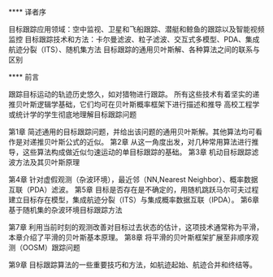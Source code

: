 **** 译者序  

目标跟踪应用领域：空中监视、卫星和飞船跟踪、潜艇和鲸鱼的跟踪以及智能视频监控
目标跟踪技术和方法：卡尔曼滤波、粒子滤波、交互式多模型、PDA、集成航迹分裂（ITS）、随机集方法
目标跟踪的通用贝叶斯解、各种算法之间的联系与区别

**** 前言  

跟踪目标运动的轨迹历史悠久，如对猎物进行跟踪。
所有这些技术有着坚实的递推贝叶斯逻辑学基础，它们均可在贝叶斯概率框架下进行描述和推导
高校工程学或统计学的学生彻底地理解目标跟踪问题

第1章 简述通用的目标跟踪问题，并给出该问题的通用贝叶斯解。其他算法均可看作是对递推贝叶斯公式的近似。
第2章 从这一角度出发，对几种常用算法进行推导，这些算法构成做近似匀速运动的单目标跟踪的基础。
第3章 机动目标跟踪滤波方法及其贝叶斯原理

第4章 针对虚假观测（杂波环境），最近邻（NN,Nearest Neighbor）、概率数据互联（PDA）滤波。
第5章 目标是否存在是不确定的，用随机跳跃马尔可夫过程建立目标存在模型，集成航迹分裂（ITS）与集成概率数据互联（IPDA）。
第6章 基于随机集的杂波环境目标跟踪方法

第7章 利用当前时刻的观测改善对目标过去状态的估计，这项技术通常称为平滑，本章介绍了平滑的贝叶斯基本原理。
第8章 将平滑的贝叶斯框架扩展至非顺序观测（OOSM）跟踪问题

第9章 目标跟踪算法的一些重要技巧和方法，如航迹起始、航迹合并和终结等。

